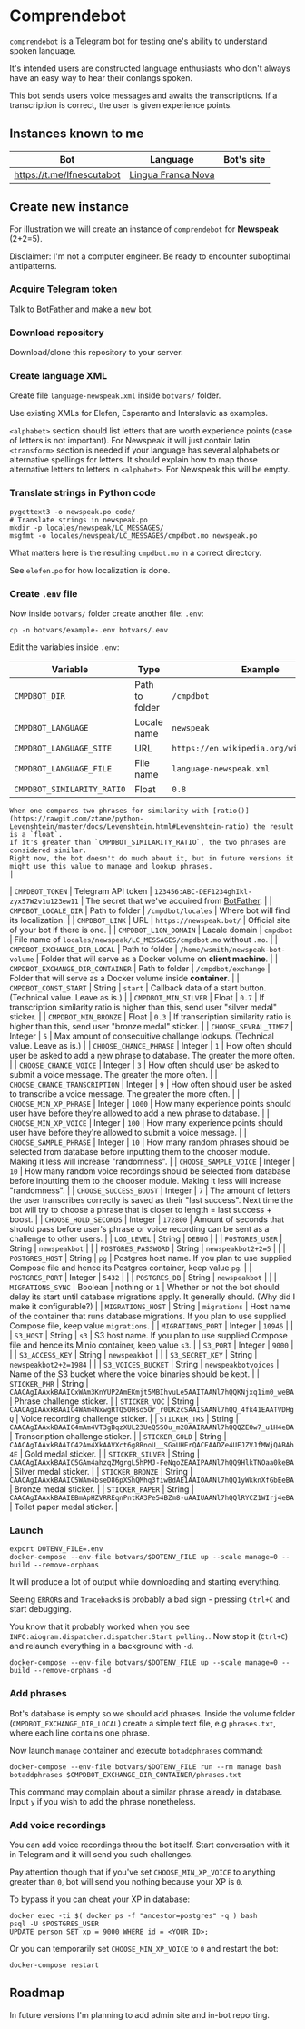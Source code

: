 # Comprendebot

`comprendebot` is a Telegram bot for testing one's ability to understand spoken language.

It's intended users are constructed language enthusiasts who don't always have an easy way to hear their conlangs spoken.

This bot sends users voice messages and awaits the transcriptions.
If a transcription is correct, the user is given experience points.


## Instances known to me

| Bot | Language | Bot's site |
| --- | -------- | ---------- |
| https://t.me/lfnescutabot | [Lingua Franca Nova](https://www.elefen.org/) | |


## Create new instance

For illustration we will create an instance of `comprendebot` for **Newspeak** (2+2=5).

Disclaimer: I'm not a computer engineer.
Be ready to encounter suboptimal antipatterns.


### Acquire Telegram token

Talk to [BotFather](https://t.me/botfather) and make a new bot.


### Download repository

Download/clone this repository to your server.


### Create language XML

Create file `language-newspeak.xml` inside `botvars/` folder.

Use existing XMLs for Elefen, Esperanto and Interslavic as examples.

`<alphabet>` section should list letters that are worth experience points (case of letters is not important).
For Newspeak it will just contain latin.
`<transform>` section is needed if your language has several alphabets or alternative spellings for letters.
It should explain how to map those alternative letters to letters in `<alphabet>`.
For Newspeak this will be empty.


### Translate strings in Python code

```
pygettext3 -o newspeak.po code/
# Translate strings in newspeak.po
mkdir -p locales/newspeak/LC_MESSAGES/
msgfmt -o locales/newspeak/LC_MESSAGES/cmpdbot.mo newspeak.po
```

What matters here is the resulting `cmpdbot.mo` in a correct directory.

See `elefen.po` for how localization is done.


### Create `.env` file

Now inside `botvars/` folder create another file: `.env`:

```
cp -n botvars/example-.env botvars/.env
```

Edit the variables inside `.env`:

| Variable | Type | Example | Meaning |
| -------- | ---- | ------- | ------- |
| `CMPDBOT_DIR` | Path to folder | `/cmpdbot` | Where all bot related stuff should be copied inside Docker container. |
| `CMPDBOT_LANGUAGE` | Locale name | `newspeak` | Language locale folder as in `locales/newspeak/LC_MESSAGES/`. |
| `CMPDBOT_LANGUAGE_SITE` | URL | `https://en.wikipedia.org/wiki/Newspeak` | |
| `CMPDBOT_LANGUAGE_FILE` | File name | `language-newspeak.xml` | Language XML file inside `botvars/`. |
| `CMPDBOT_SIMILARITY_RATIO` | Float | `0.8` |
    When one compares two phrases for similarity with [ratio()](https://rawgit.com/ztane/python-Levenshtein/master/docs/Levenshtein.html#Levenshtein-ratio) the result is a `float`.
    If it's greater than `CMPDBOT_SIMILARITY_RATIO`, the two phrases are considered similar.
    Right now, the bot doesn't do much about it, but in future versions it might use this value to manage and lookup phrases.
    |
| `CMPDBOT_TOKEN` | Telegram API token | `123456:ABC-DEF1234ghIkl-zyx57W2v1u123ew11` | The secret that we've acquired from [BotFather](https://t.me/botfather). |
| `CMPDBOT_LOCALE_DIR` | Path to folder | `/cmpdbot/locales` | Where bot will find its localization. |
| `CMPDBOT_LINK` | URL | `https://newspeak.bot/` | Official site of your bot if there is one. |
| `CMPDBOT_L10N_DOMAIN` | Lacale domain | `cmpdbot` | File name of `locales/newspeak/LC_MESSAGES/cmpdbot.mo` without `.mo`. |
| `CMPDBOT_EXCHANGE_DIR_LOCAL` | Path to folder | `/home/wsmith/newspeak-bot-volume` | Folder that will serve as a Docker volume on **client machine**. |
| `CMPDBOT_EXCHANGE_DIR_CONTAINER` | Path to folder | `/cmpdbot/exchange` | Folder that will serve as a Docker volume inside **container**. |
| `CMPDBOT_CONST_START` | String | `start` | Callback data of a start button. (Technical value. Leave as is.) |
| `CMPDBOT_MIN_SILVER` | Float | `0.7` | If transcription similarity ratio is higher than this, send user "silver medal" sticker. |
| `CMPDBOT_MIN_BRONZE` | Float | `0.3` | If transcription similarity ratio is higher than this, send user "bronze medal" sticker. |
| `CHOOSE_SEVRAL_TIMEZ` | Integer | `5` | Max amount of consecuitive challange lookups. (Technical value. Leave as is.) |
| `CHOOSE_CHANCE_PHRASE` | Integer | `1` | How often should user be asked to add a new phrase to database. The greater the more often. |
| `CHOOSE_CHANCE_VOICE` | Integer | `3` | How often should user be asked to submit a voice message. The greater the more often. |
| `CHOOSE_CHANCE_TRANSCRIPTION` | Integer | `9` | How often should user be asked to transcribe a voice message. The greater the more often. |
| `CHOOSE_MIN_XP_PHRASE` | Integer | `1000` | How many experience points should user have before they're allowed to add a new phrase to database. |
| `CHOOSE_MIN_XP_VOICE` | Integer | `100` | How many experience points should user have before they're allowed to submit a voice message. |
| `CHOOSE_SAMPLE_PHRASE` | Integer | `10` |
    How many random phrases should be selected from database before inputting them to the chooser module.
    Making it less will increase "randomness".
    |
| `CHOOSE_SAMPLE_VOICE` | Integer | `10` |
    How many random voice recordings should be selected from database before inputting them to the chooser module.
    Making it less will increase "randomness".
    |
| `CHOOSE_SUCCESS_BOOST` | Integer | `7` |
    The amount of letters the user transcribes correctly is saved as their "last success".
    Next time the bot will try to choose a phrase that is closer to length = last success + boost.
    |
| `CHOOSE_HOLD_SECONDS` | Integer | `172800` | Amount of seconds that should pass before user's phrase or voice recording can be sent as a challenge to other users. |
| `LOG_LEVEL` | String | `DEBUG` | |
| `POSTGRES_USER` | String | `newspeakbot` | |
| `POSTGRES_PASSWORD` | String | `newspeakbot2+2=5` | |
| `POSTGRES_HOST` | String | `pg` |
    Postgres host name.
    If you plan to use supplied Compose file and hence its Postgres container, keep value `pg`.
    |
| `POSTGRES_PORT` | Integer | `5432` | |
| `POSTGRES_DB` | String | `newspeakbot` | |
| `MIGRATIONS_SYNC` | Boolean | nothing or `1` |
    Whether or not the bot should delay its start until database migrations apply.
    It generally should.
    (Why did I make it configurable?)
    |
| `MIGRATIONS_HOST` | String | `migrations` |
    Host name of the container that runs database migrations.
    If you plan to use supplied Compose file, keep value `migrations`.
    |
| `MIGRATIONS_PORT` | Integer | `10946` | |
| `S3_HOST` | String | `s3` |
    S3 host name.
    If you plan to use supplied Compose file and hence its Minio container, keep value `s3`.
    |
| `S3_PORT` | Integer | `9000` | |
| `S3_ACCESS_KEY` | String | `newspeakbot` | |
| `S3_SECRET_KEY` | String | `newspeakbot2+2=1984` | |
| `S3_VOICES_BUCKET` | String | `newspeakbotvoices` | Name of the S3 bucket where the voice binaries should be kept. |
| `STICKER_PHR` | String | `CAACAgIAAxkBAAICxWAm3KnYUP2AmEKmjt5MBIhvuLe5AAITAANl7hQQKNjxq1im0_weBA` | Phrase challenge sticker. |
| `STICKER_VOC` | String | `CAACAgIAAxkBAAIC4WAm4NxwgRTQ5OHso5Or_r0DKzcSAAISAANl7hQQ_4fk41EAATVDHgQ` | Voice recording challenge sticker. |
| `STICKER_TRS` | String | `CAACAgIAAxkBAAIC4mAm4VT3gBqzXUL23UeQ5S0u_m28AAIRAANl7hQQQZEOw7_u1H4eBA` | Transcription challenge sticker. |
| `STICKER_GOLD` | String | `CAACAgIAAxkBAAIC42Am4XkAAVXct6g8RnoU__SGaUHErQACEAADZe4UEJZVJfMWjQABAh4E` | Gold medal sticker. |
| `STICKER_SILVER` | String | `CAACAgIAAxkBAAIC5GAm4ahzqZMgrgL5hPMJ-FeNqoZEAAIPAANl7hQQ9HlkTNOaa0keBA` | Silver medal sticker. |
| `STICKER_BRONZE` | String | `CAACAgIAAxkBAAIC5WAm4bseD86pXShQMhq3fiwBdAE1AAIOAANl7hQQ1yWkknXfGbEeBA` | Bronze medal sticker. |
| `STICKER_PAPER` | String | `CAACAgIAAxkBAAIEBmApHZVRREqnPntKA3Pe54BZm8-uAAIUAANl7hQQlRYCZ1WIrj4eBA` | Toilet paper medal sticker. |


### Launch

```
export DOTENV_FILE=.env
docker-compose --env-file botvars/$DOTENV_FILE up --scale manage=0 --build --remove-orphans
```

It will produce a lot of output while downloading and starting everything.

Seeing `ERROR`s and `Traceback`s is probably a bad sign - pressing `Ctrl+C` and start debugging.

You know that it probably worked when you see `INFO:aiogram.dispatcher.dispatcher:Start polling.`.
Now stop it (`Ctrl+C`) and relaunch everything in a background with `-d`.

```
docker-compose --env-file botvars/$DOTENV_FILE up --scale manage=0 --build --remove-orphans -d
```


### Add phrases

Bot's database is empty so we should add phrases.
Inside the volume folder (`CMPDBOT_EXCHANGE_DIR_LOCAL`) create a simple text file, e.g `phrases.txt`, where each line contains one phrase.

Now launch `manage` container and execute `botaddphrases` command:

```
docker-compose --env-file botvars/$DOTENV_FILE run --rm manage bash
botaddphrases $CMPDBOT_EXCHANGE_DIR_CONTAINER/phrases.txt
```

This command may complain about a similar phrase already in database.
Input `y` if you wish to add the phrase nonetheless.


### Add voice recordings

You can add voice recordings throu the bot itself.
Start conversation with it in Telegram and it will send you such challenges.

Pay attention though that if you've set `CHOOSE_MIN_XP_VOICE` to anything greater than `0`, bot will send you nothing because your XP is `0`.

To bypass it you can cheat your XP in database:

```
docker exec -ti $( docker ps -f "ancestor=postgres" -q ) bash
psql -U $POSTGRES_USER
UPDATE person SET xp = 9000 WHERE id = <YOUR ID>;
```

Or you can temporarily set `CHOOSE_MIN_XP_VOICE` to `0` and restart the bot:

```
docker-compose restart
```

## Roadmap

In future versions I'm planning to add admin site and in-bot reporting.
